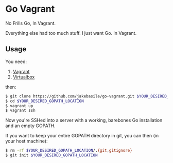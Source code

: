 # Go Vagrant

No Frills Go, In Vagrant.

Everything else had too much stuff. I just want Go. In Vagrant.

## Usage

You need:

1. [Vagrant][]
2. [Virtualbox][]

then:

```bash
$ git clone https://github.com/jakebasile/go-vagrant.git $YOUR_DESIRED_GOPATH_LOCATION
$ cd $YOUR_DESIRED_GOPATH_LOCATION
$ vagrant up
$ vagrant ssh
```

Now you're SSHed into a server with a working, barebones Go installation and an empty GOPATH.

If you want to keep your entire GOPATH directory in git, you can then (in your host machine):

```bash
$ rm -rf $YOUR_DESIRED_GOPATH_LOCATION/.{git,gitignore}
$ git init $YOUR_DESIRED_GOPATH_LOCATION
```

[Vagrant]: http://vagrantup.com/
[VirtualBox]: http://virtualbox.org/

